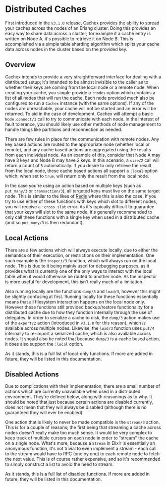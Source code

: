 # Distributed Caches

First introduced in the `v3.1.0` release, Cachex provides the ability to spread your caches across the nodes of an Erlang cluster. Doing this provides an easy way to share data across a cluster; for example if a cache entry is written on Node A, it's possible to retrieve it on Node B. This is accomplished via a simple table sharding algorithm which splits your cache data across nodes in the cluster based on the provided key.

## Overview

Cachex intends to provide a very straightforward interface for dealing with a distributed setup; it's intended to be almost invisible to the caller as to whether their keys are coming from the local node or a remote node. When creating your cache, you simple provide a `:nodes` option which contains a list of all nodes that will run the cache. Each node provided much also be configured to run a `Cachex` instance (with the same options). If any of the nodes are unreachable, your cache will not be started and an error will be returned. To aid in the case of development, Cachex will attempt a basic `Node.connect/1` call to try to communicate with each node. In the interest of fault tolerance, you should likely use other methods of node management to handle things like partitions and reconnection as needed.

There are few rules in place for the communication with remote nodes. Any key based actions are routed to the appropriate node (whether local or remote), and any cache based actions are aggregated using the results from each individual node. As an example of this, consider that Node A may have 3 keys and Node B may have 2 keys. In this scenario, a `size/2` call will return a count of `5` automatically. If you desire to only retrieve the result from the local node, these cache based actions all support a `:local` option which, when set to `true`, will return only the result from the local node.

In the case you're using an action based on multiple keys (such as `put_many/3` or `transaction/3`), all targeted keys must live on the same target node. This is similar to the likes of [Redis](https://redis.io) where this is also the case. If you try to use either of these functions with keys which slot to different nodes, you will receive a `:cross_slot` error. As it's typically difficult to guarantee that your keys will slot to the same node, it's generally recommended to only call these functions with a single key when used in a distributed cache (and so `put_many/3` is then redundant).

## Local Actions

There are a few actions which will always execute locally, due to either the semantics of their execution, or restrictions on their implementation. One such example is the `inspect/3` function, which will always run on the local node. This is due to it being mainly used for debugging purposes, as it provides what is currently one of the only ways to interact with the local table when it would otherwise be routed to another node. As the inspector is more useful for development, this isn't really much of a limitation.

Also running locally are the functions `dump/3` and `load/3`, however this might be slightly confusing at first. Running locally for these functions essentially means that all filesystem interaction happens on the local node only. However these functions still provided backup/restore functionality for a distributed cache due to how they function internally through the use of delegates. In order to serialize a cache to disk, the `dump/3` action makes use of the `export/2` action (introduced in `v3.1.0` for this reason), which *is* available across multiple nodes. Likewise, the `load/3` function uses `put/4` internally to re-import a serialized cache, which is also available across nodes. It should also be noted that because `dump/3` is a cache based action, it does also support the `:local` option.

As it stands, this is a full list of local-only functions. If more are added in future, they will be listed in this documentation.

## Disabled Actions

Due to complications with their implementation, there are a small number of actions which are currently unavailable when used in a distributed environment. They're defined below, along with reasonings as to why. It should be noted that just because certain actions are disabled currently, does not mean that they will always be disabled (although there is no guaranteed they will ever be enabled).

One action that is likely to never be made compatible is the `stream/3` action. This is for a couple of reasons; the first being that streaming a cache across nodes doesn't really make too much sense. It would be very complex to keep track of multiple cursors on each node in order to "stream" the cache on a single node. What's more, because a `Stream` in Elixir is essentially an anonymous function, it's not trivial to even implement a stream - each call to the stream would have to RPC (one by one) to each remote node to fetch the next value. This is of course rather expensive, and so it's recommended to simply construct a list to avoid the need to stream.

As it stands, this is a full list of disabled functions. If more are added in future, they will be listed in this documentation.
